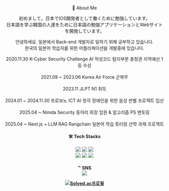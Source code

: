 <div align="center"><p>💬 About Me </p>
<p>初めまして。日本でIOS開発者として働くために勉強しています。<br>
日本語を学ぶ韓国の人達をために日本語の勉強アプリケーションとWebサイトを開発しています。</p>
<p>안녕하세요. 일본에서 Back-end 개발자로 일하기 위해 공부하고 있습니다. <br>
한국의 일본어 학습자를 위한 어플리케이션을 개발중에 있습니다.</p>

<div> 2020.11.30 K-Cyber Security Challenge AI 악성코드 탐지부분 충청권 지역예선 1등 수상 <div><br>
<div> 2021.09 ~ 2023.06 Korea Air Force 군복무 <div><br>
<div> 2023.11 JLPT N1 취득 <div><br>
<div> 2024.01 ~ 2024.11.30 프로보노 ICT AI 청각 장애인을 위한 음성 판별 프로젝트 입선 <div><br>
<div> 2025.04 ~ Nimda Security 동아리 회장 임원 & 알고리즘 PS 멘토링 <div><br>
<div> 2025.04 ~ Next.js + LLM RAG Rangchain 일본어 학습 튜터링 산학 과제 프로젝트 <div>
  
<div align="center"><h4>🛠️ Tech Stacks</h4>
<img src="https://img.shields.io/badge/java-007396?style=flat&logo=java&logoColor=white"> 
<img src="https://img.shields.io/badge/c++-00599C?style=flat&logo=c%2B%2B&logoColor=white"> 
<img src="https://img.shields.io/badge/dart-0175C2?style=flat&logo=dart&logoColor=white"><br>
<img src="https://img.shields.io/badge/spring-6DB33F?style=flat&logo=spring&logoColor=white">
<img src="https://img.shields.io/badge/flutter-02569B?style=flat&logo=flutter&logoColor=white">
<img src="https://img.shields.io/badge/nextjs-000000?style=flat&logo=next.js&logoColor=white">
  
<h4>℡ SNS</4><br>
<a href="https://novlog.tistory.com/"><img src="https://img.shields.io/badge/Tistory-000000?style=flat-square&logo=tistory&logoColor=white"/></a>
  
[![Solved.ac프로필](http://mazassumnida.wtf/api/mini/generate_badge?boj=nov2pro)](https://solved.ac/nov2pro)

</div>
